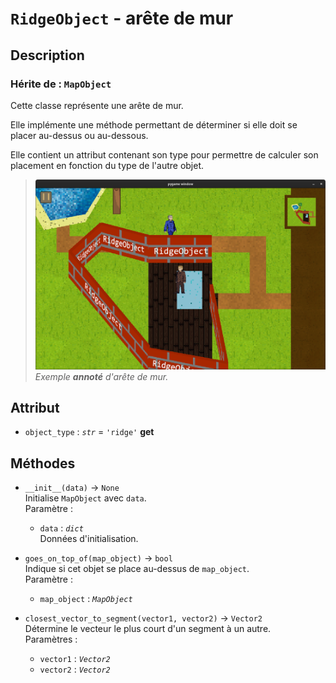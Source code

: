 # `RidgeObject` - arête de mur
## Description
### Hérite de : `MapObject`
Cette classe représente une arête de mur.

Elle implémente une méthode permettant de déterminer 
si elle doit se placer au-dessus ou au-dessous.

Elle contient un attribut contenant son type pour permettre de calculer son placement en fonction du type
de l'autre objet.

>![RidgeObject](ridge_object_1.png) \
> *Exemple **annoté** d'arête de mur.*
## Attribut
- `object_type` : *`str`* = `'ridge'` **get**
## Méthodes
- `__init__(data)` &rarr; `None` \
  Initialise `MapObject` avec `data`. \
  Paramètre : 
  * `data` : *`dict`* \
    Données d'initialisation.

- `goes_on_top_of(map_object)` &rarr; `bool` \
  Indique si cet objet se place au-dessus de `map_object`. \
  Paramètre :
  * `map_object` : *`MapObject`*

- `closest_vector_to_segment(vector1, vector2)` &rarr; `Vector2` \
  Détermine le vecteur le plus court d'un segment à un autre. \
  Paramètres : 
  * `vector1` : *`Vector2`*
  * `vector2` : *`Vector2`*
